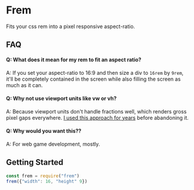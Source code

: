 # Frem #

Fits your css rem into a pixel responsive aspect-ratio.

## FAQ ##

#### Q: What does it mean for my rem to fit an aspect ratio? ####
A: If you set your aspect-ratio to 16:9 and then size a div to `16rem` by `9rem`, it'll be completely contained in the screen while also filling the screen as much as it can.

#### Q: Why not use viewport units like vw or vh? ####
A: Because viewport units don't handle fractions well, which renders gross pixel gaps everywhere. [I used this approach for years](https://gist.github.com/ehgoodenough/e85054ee7e6dc052e805448b8bec0b40) before abandoning it.

#### Q: Why would you want this?? ####
A: For web game development, mostly.

## Getting Started ##

```js
const frem = require("frem")
frem({"width": 16, "height" 9})
```
